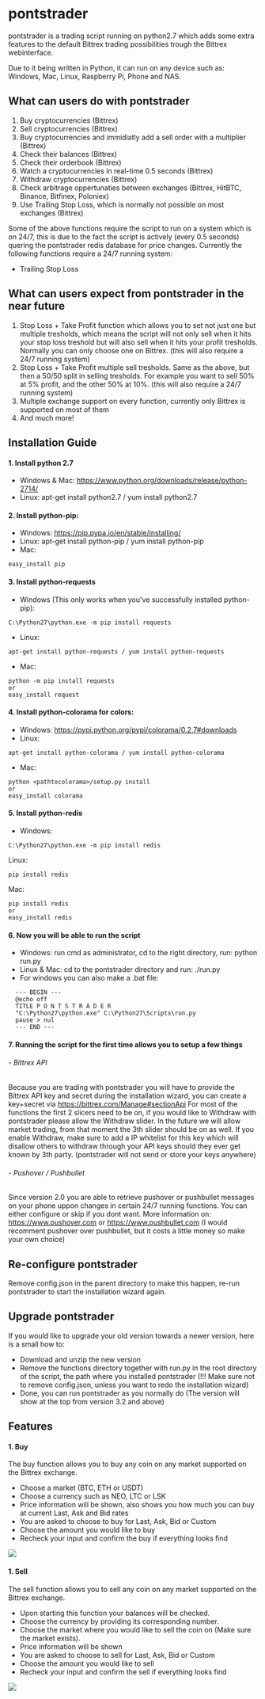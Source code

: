# pontstrader

pontstrader is a trading script running on python2.7 which adds some extra features to the default Bittrex trading possibilities trough the Bittrex webinterface.

Due to it being written in Python, it can run on any device such as: Windows, Mac, Linux, Raspberry Pi, Phone and NAS.

## What can users do with pontstrader

1. Buy cryptocurrencies (Bittrex)
2. Sell cryptocurrencies (Bittrex)
3. Buy cryptocurrencies and immidiatly add a sell order with a multiplier (Bittrex)
4. Check their balances (Bittrex)
5. Check their orderbook (Bittrex)
6. Watch a cryptocurrencies in real-time 0.5 seconds (Bittrex)
7. Withdraw cryptocurrencies (Bittrex)
8. Check arbitrage oppertunaties between exchanges (Bittrex, HitBTC, Binance, Bitfinex, Poloniex)
9. Use Trailing Stop Loss, which is normally not possible on most exchanges (Bittrex)

Some of the above functions require the script to run on a system which is on 24/7, this is due to the fact the script is actively (every 0.5 seconds) quering the pontstrader redis database for price changes.
Currently the following functions require a 24/7 running system:

- Trailing Stop Loss

## What can users expect from pontstrader in the near future

1. Stop Loss + Take Profit function which allows you to set not just one but multiple tresholds, which means the script will not only sell when it hits your stop loss treshold but will also sell when it hits your profit tresholds. Normally you can only choose one on Bittrex. (this will also require a 24/7 running system)
2. Stop Loss + Take Profit multiple sell tresholds. Same as the above, but then a 50/50 split in selling tresholds. For example you want to sell 50% at 5% profit, and the other 50% at 10%. (this will also require a 24/7 running system)
3. Multiple exchange support on every function, currently only Bittrex is supported on most of them
4. And much more!

## Installation Guide

#### 1. Install python 2.7
  - Windows & Mac: https://www.python.org/downloads/release/python-2714/
  - Linux: apt-get install python2.7 / yum install python2.7

#### 2. Install python-pip:
  - Windows: https://pip.pypa.io/en/stable/installing/
  - Linux: apt-get install python-pip / yum install python-pip
  - Mac:
  ```
  easy_install pip
  ```

#### 3. Install python-requests
  - Windows (This only works when you've successfully installed python-pip):
  ```
  C:\Python27\python.exe -m pip install requests
  ```
  - Linux:
  ```
  apt-get install python-requests / yum install python-requests
  ```
  - Mac:
  ```
  python -m pip install requests
  or
  easy_install request
  ```

#### 4. Install python-colorama for colors:
  - Windows: https://pypi.python.org/pypi/colorama/0.2.7#downloads
  - Linux:
  ```
  apt-get install python-colorama / yum install python-colorama
  ```
  - Mac:
  ```
  python <pathtocolorama>/setup.py install
  or
  easy_install colorama
  ```
  
#### 5. Install python-redis
  - Windows:
  ```
  C:\Python27\python.exe -m pip install redis
  ```
  Linux: 
  ```
  pip install redis
  ```
  Mac:
  ```
  pip install redis
  or
  easy_install redis
  ```

#### 6. Now you will be able to run the script
  - Windows: run cmd as administrator, cd to the right directory, run: python run.py
  - Linux & Mac: cd to the pontstrader directory and run: ./run.py
  - For windows you can also make a .bat file:
  ```
    --- BEGIN ---
    @echo off
    TITLE P O N T S T R A D E R
    "C:\Python27\python.exe" C:\Python27\Scripts\run.py
    pause > nul
    --- END ---
  ```

#### 7. Running the script for the first time allows you to setup a few things
  ###### - Bittrex API
  Because you are trading with pontstrader you will have to provide the Bittrex API key and secret during the installation wizard, you can create a key+secret via https://bittrex.com/Manage#sectionApi
  For most of the functions the first 2 slicers need to be on, if you would like to Withdraw with pontstrader please allow the Withdraw slider. In the future we will allow market trading, from that moment the 3th slider should be on as well.
  If you enable Withdraw, make sure to add a IP whitelist for this key which will disallow others to withdraw through your API keys should they ever get known by 3th party. (pontstrader will not send or store your keys anywhere)
  
  ###### - Pushover / Pushbullet
  Since version 2.0 you are able to retrieve pushover or pushbullet messages on your phone uppon changes in certain 24/7 running functions. You can either configure or skip if you dont want.
  More information on: https://www.pushover.com or https://www.pushbullet.com (I would recomment pushover over pushbullet, but it costs a little money so make your own choice)
  
## Re-configure pontstrader

Remove config.json in the parent directory to make this happen, re-run pontstrader to start the installation wizard again.

## Upgrade pontstrader

If you would like to upgrade your old version towards a newer version, here is a small how to:
  - Download and unzip the new version
  - Remove the functions directory together with run.py in the root directory of the script, the path where you installed pontstrader (!!! Make sure not to remove config.json, unless you want to redo the installation wizard)
  - Done, you can run pontstrader as you normally do (The version will show at the top from version 3.2 and above)

## Features

#### 1. Buy
The buy function allows you to buy any coin on any market supported on the Bittrex exchange.
  - Choose a market (BTC, ETH or USDT)
  - Choose a currency such as NEO, LTC or LSK
  - Price information will be shown, also shows you how much you can buy at current Last, Ask and Bid rates
  - You are asked to choose to buy for Last, Ask, Bid or Custom
  - Choose the amount you would like to buy
  - Recheck your input and confirm the buy if everything looks find
<img src="https://github.com/p0nt/pontstrader/blob/master/buy.png">

  

#### 1. Sell
The sell function allows you to sell any coin on any market supported on the Bittrex exchange.
  - Upon starting this function your balances will be checked.
  - Choose the currency by providing its corresponding number.
  - Choose the market where you would like to sell the coin on (Make sure the market exists).
  - Price information will be shown
  - You are asked to choose to sell for Last, Ask, Bid or Custom
  - Choose the amount you would like to sell
  - Recheck your input and confirm the sell if everything looks find
<img src="sell.png">
